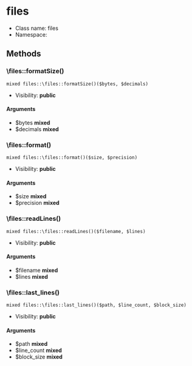 files
===============






* Class name: files
* Namespace: 







Methods
-------


### \files::formatSize()

```
mixed files::\files::formatSize()($bytes, $decimals)
```





* Visibility: **public**

#### Arguments

* $bytes **mixed**
* $decimals **mixed**



### \files::format()

```
mixed files::\files::format()($size, $precision)
```





* Visibility: **public**

#### Arguments

* $size **mixed**
* $precision **mixed**



### \files::readLines()

```
mixed files::\files::readLines()($filename, $lines)
```





* Visibility: **public**

#### Arguments

* $filename **mixed**
* $lines **mixed**



### \files::last_lines()

```
mixed files::\files::last_lines()($path, $line_count, $block_size)
```





* Visibility: **public**

#### Arguments

* $path **mixed**
* $line_count **mixed**
* $block_size **mixed**


